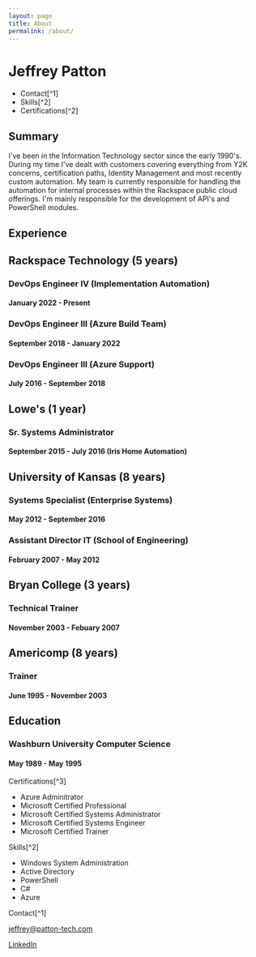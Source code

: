 ```yaml
---
layout: page
title: About
permalink: /about/
---
```

# Jeffrey Patton

* Contact[^1]
* Skills[^2]
* Certifications[^2]

## Summary

I've been in the Information Technology sector since the early 1990's. During my time I've dealt with customers covering everything from Y2K concerns, certification paths, Identity Management and most recently custom automation. My team is currently responsible for handling the automation for internal processes within the Rackspace public cloud offerings. I'm mainly responsible for the development of API's and PowerShell modules.

## Experience

## Rackspace Technology (5 years)

### DevOps Engineer IV (Implementation Automation)

#### January 2022 - Present

### DevOps Engineer III (Azure Build Team)

#### September 2018 - January 2022

### DevOps Engineer III (Azure Support)

#### July 2016 - September 2018

## Lowe's (1 year)

### Sr. Systems Administrator

#### September 2015 - July 2016 (Iris Home Automation)

## University of Kansas (8 years)

### Systems Specialist (Enterprise Systems)

#### May 2012 - September 2016

### Assistant Director IT (School of Engineering)

#### February 2007 - May 2012

## Bryan College (3 years)

### Technical Trainer

#### November 2003 - Febuary 2007

## Americomp (8 years)

### Trainer

#### June 1995 - November 2003

## Education

### Washburn University Computer Science

#### May 1989 - May 1995

Certifications[^3]

* Azure Adminitrator
* Microsoft Certified Professional
* Microsoft Certified Systems Administrator
* Microsoft Certified Systems Engineer
* Microsoft Certified Trainer

Skills[^2]

* Windows System Administration
* Active Directory
* PowerShell
* C#
* Azure

Contact[^1]

[jeffrey@patton-tech.com](mailto:jeffrey@patton-tech.com)

[LinkedIn](https://www.linkedin.com/in/jeffpatton/)

